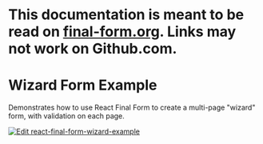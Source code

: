 # This documentation is meant to be read on [final-form.org](https://final-form.org/docs/react-final-form/examples/wizard). Links may not work on Github.com.

# Wizard Form Example

Demonstrates how to use React Final Form to create a multi-page "wizard" form, with validation on each page.

[![Edit react-final-form-wizard-example](https://codesandbox.io/static/img/play-codesandbox.svg)](https://codesandbox.io/s/github/final-form/react-final-form/tree/main/examples/wizard)
